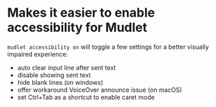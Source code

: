# Makes it easier to enable accessibility for Mudlet

`mudlet accessibility on` will toggle a few settings for a better visually impaired experience:

* auto clear input line after sent text
* disable showing sent text
* hide blank lines (on windows)
* offer workaround VoiceOver announce issue (on macOS)
* set Ctrl+Tab as a shortcut to enable caret mode
